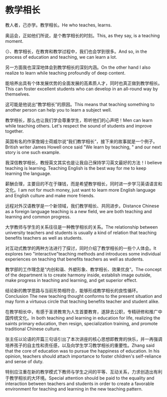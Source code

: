 # 教学相长

<p><span class="chinese">教人者，己亦学。教学相长。</span><span class="english">He who teaches, learns.</span></p>

<p><span class="chinese">奥运会，正如他们所说，是个教学相长的时刻。</span><span class="english">This, as they say, is a teaching moment.</span></p>

<p><span class="chinese">⊙、教学相长，在教育和教学过程中，我们也会学到很多。</span><span class="english">And so, in the process of education and teaching, we can learn a lot.</span></p>

<p><span class="chinese">另一方面我也深深地体会到教学相长的深刻内涵。</span><span class="english">On the other hand I also realize to learn while teaching profoundly of deep content.</span></p>

<p><span class="chinese">能培养出具有个体发展优势的全面发展的高素质人才，同时也真正做到教学相长。</span><span class="english">This can foster excellent students who can develop in an all-round way by themselves.</span></p>

<p><span class="chinese">这可能是他说出“教学相长”的原因。</span><span class="english">This means that teaching something to another person can help you to learn a subject well.</span></p>

<p><span class="chinese">教学相长，那么也让我们学会尊重学生，聆听他们的心声吧！</span><span class="english">Men can learn while teaching others. Let's respect the sound of students and improve together.</span></p>

<p><span class="chinese">英国有名的作家詹姆士荷威尔说“我们教学相长”，接下来的故事就是一个例子。</span><span class="english">British writer James Howell once said "We learn by teaching, " and our next story is one such example.</span></p>

<p><span class="chinese">我深信教学相长，教授英文其实也是让我自己保持学习英文最好的方法！</span><span class="english">I believe teaching is learning. Teaching English is the best way for me to keep learning the language.</span></p>

<p><span class="chinese">薪酬合理，主要目的不在于赚钱，而是希望教学相长，同时进一步学习英语语言和文化。</span><span class="english">I am not for much money, just want to learn more English language and English culture and make more friends.</span></p>

<p><span class="chinese">远程对外汉语教学是一个新领域，我们教学相长、共同进步。</span><span class="english">Distance Chinese as a foreign language teaching is a new field, we are both teaching and learning and common progress.</span></p>

<p><span class="chinese">大学教师与学生的关系往往是一种教学相长的关系。</span><span class="english">The relationship between university teachers and students is usually a kind of relation that teaching benefits teachers as well as students.</span></p>

<p><span class="chinese">对互动式教学的两种方法进行了探讨，同时介绍了教学相长的一些个人体会。</span><span class="english">It explores two "interactive"teaching methods and introduces some individual experiences on teaching that benefits teachers as well as students.</span></p>

<p><span class="chinese">教学部的工作理念是“内创和谐、外塑形象、教学相长、效果优良”。</span><span class="english">The concept of the department is to create harmony inside, establish image outside, make progress in teaching and learning, and get superior effect.</span></p>

<p><span class="chinese">结论新的教学思路与当前形势相符合，能够形成教学相长的良性循环。</span><span class="english">Conclusion The new teaching thought conforms to the present situation and may form a virtuous circle that teaching benefits teacher and student alike.</span></p>

<p><span class="chinese">在教学相长中，有感于圣贤教育为人生首要教育，遂辞去公职，专精研修和推广中国传统文化。</span><span class="english">In both teaching and learning in education for life, realizing the saints primary education, then resign, specialization training, and promote traditional Chinese culture.</span></p>

<p><span class="chinese">张主任以论语的开篇三句话引出了本次讲座的核心思想即教育的快乐，并一再强调培养孩子的自主性和责任感，以及向学生学习教学相长的重要性。</span><span class="english">Zhang said that the core of education was to pursue the happiness of education. In his opinion, teachers should attach importance to foster children's self-reliance and sense of duty.</span></p>

<p><span class="chinese">特别应注重在新的教学模式下教师与学生之间的平等、互动关系，力求创造出有利于教学相长的大环境。</span><span class="english">Special attention should be paid to the equality and interaction between teachers and students in order to create a favorable environment for teaching and learning in the new teaching pattern.</span></p>

